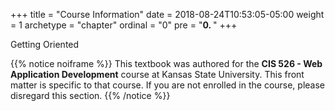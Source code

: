 +++
title = "Course Information"
date = 2018-08-24T10:53:05-05:00
weight = 1
archetype = "chapter"
ordinal = "0"
pre = "<b>0. </b>"
+++

Getting Oriented 

{{% notice noiframe %}}
This textbook was authored for the **CIS 526 - Web Application Development** course at Kansas State University.  This front matter is specific to that course.  If you are not enrolled in the course, please disregard this section.
{{% /notice %}}